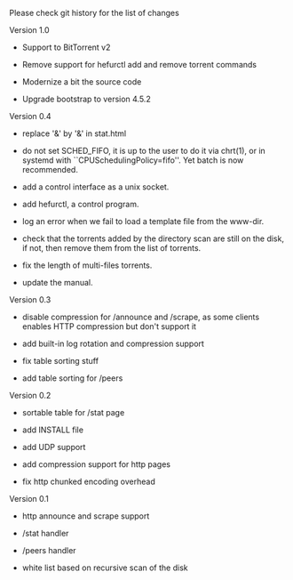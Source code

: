 Please check git history for the list of changes

Version 1.0

 * Support to BitTorrent v2

 * Remove support for hefurctl add and remove torrent commands

 * Modernize a bit the source code

 * Upgrade bootstrap to version 4.5.2

Version 0.4

 * replace '&' by '&amp;' in stat.html

 * do not set SCHED_FIFO, it is up to the user to do it via chrt(1), or in
   systemd with ``CPUSchedulingPolicy=fifo''. Yet batch is now recommended.

 * add a control interface as a unix socket.

 * add hefurctl, a control program.

 * log an error when we fail to load a template file from the www-dir.

 * check that the torrents added by the directory scan are still on the disk,
   if not, then remove them from the list of torrents.

 * fix the length of multi-files torrents.

 * update the manual.

Version 0.3

 * disable compression for /announce and /scrape, as some clients enables
 HTTP compression but don't support it

 * add built-in log rotation and compression support

 * fix table sorting stuff

 * add table sorting for /peers

Version 0.2

 * sortable table for /stat page

 * add INSTALL file

 * add UDP support

 * add compression support for http pages

 * fix http chunked encoding overhead

Version 0.1

 * http announce and scrape support

 * /stat handler

 * /peers handler

 * white list based on recursive scan of the disk
